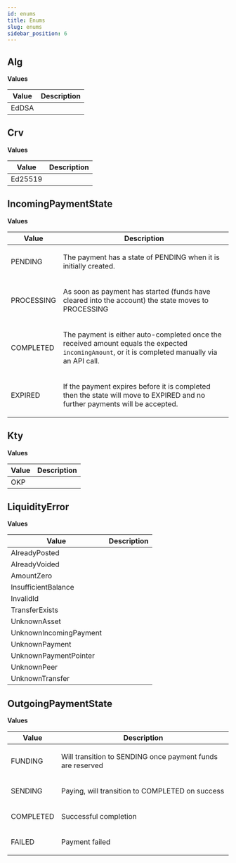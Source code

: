 ```yaml
---
id: enums
title: Enums
slug: enums
sidebar_position: 6
---
```


## Alg



<p style={{ marginBottom: "0.4em" }}><strong>Values</strong></p>

<table>
<thead><tr><th>Value</th><th>Description</th></tr></thead>
<tbody>
<tr>
<td>EdDSA</td>
<td>

</td>
</tr>
</tbody>
</table>

## Crv



<p style={{ marginBottom: "0.4em" }}><strong>Values</strong></p>

<table>
<thead><tr><th>Value</th><th>Description</th></tr></thead>
<tbody>
<tr>
<td>Ed25519</td>
<td>

</td>
</tr>
</tbody>
</table>

## IncomingPaymentState



<p style={{ marginBottom: "0.4em" }}><strong>Values</strong></p>

<table>
<thead><tr><th>Value</th><th>Description</th></tr></thead>
<tbody>
<tr>
<td>PENDING</td>
<td>
<p>The payment has a state of PENDING when it is initially created.</p>
</td>
</tr>
<tr>
<td>PROCESSING</td>
<td>
<p>As soon as payment has started (funds have cleared into the account) the state moves to PROCESSING</p>
</td>
</tr>
<tr>
<td>COMPLETED</td>
<td>
<p>The payment is either auto-completed once the received amount equals the expected <code>incomingAmount</code>, or it is completed manually via an API call.</p>
</td>
</tr>
<tr>
<td>EXPIRED</td>
<td>
<p>If the payment expires before it is completed then the state will move to EXPIRED and no further payments will be accepted.</p>
</td>
</tr>
</tbody>
</table>

## Kty



<p style={{ marginBottom: "0.4em" }}><strong>Values</strong></p>

<table>
<thead><tr><th>Value</th><th>Description</th></tr></thead>
<tbody>
<tr>
<td>OKP</td>
<td>

</td>
</tr>
</tbody>
</table>

## LiquidityError



<p style={{ marginBottom: "0.4em" }}><strong>Values</strong></p>

<table>
<thead><tr><th>Value</th><th>Description</th></tr></thead>
<tbody>
<tr>
<td>AlreadyPosted</td>
<td>

</td>
</tr>
<tr>
<td>AlreadyVoided</td>
<td>

</td>
</tr>
<tr>
<td>AmountZero</td>
<td>

</td>
</tr>
<tr>
<td>InsufficientBalance</td>
<td>

</td>
</tr>
<tr>
<td>InvalidId</td>
<td>

</td>
</tr>
<tr>
<td>TransferExists</td>
<td>

</td>
</tr>
<tr>
<td>UnknownAsset</td>
<td>

</td>
</tr>
<tr>
<td>UnknownIncomingPayment</td>
<td>

</td>
</tr>
<tr>
<td>UnknownPayment</td>
<td>

</td>
</tr>
<tr>
<td>UnknownPaymentPointer</td>
<td>

</td>
</tr>
<tr>
<td>UnknownPeer</td>
<td>

</td>
</tr>
<tr>
<td>UnknownTransfer</td>
<td>

</td>
</tr>
</tbody>
</table>

## OutgoingPaymentState



<p style={{ marginBottom: "0.4em" }}><strong>Values</strong></p>

<table>
<thead><tr><th>Value</th><th>Description</th></tr></thead>
<tbody>
<tr>
<td>FUNDING</td>
<td>
<p>Will transition to SENDING once payment funds are reserved</p>
</td>
</tr>
<tr>
<td>SENDING</td>
<td>
<p>Paying, will transition to COMPLETED on success</p>
</td>
</tr>
<tr>
<td>COMPLETED</td>
<td>
<p>Successful completion</p>
</td>
</tr>
<tr>
<td>FAILED</td>
<td>
<p>Payment failed</p>
</td>
</tr>
</tbody>
</table>

